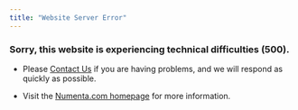 ```yaml
---
title: "Website Server Error"
---
```


### Sorry, this website is experiencing technical difficulties (500).

* Please [Contact Us](/contact/) if you are having problems, and we will respond
  as quickly as possible.

* Visit the [Numenta.com homepage](/) for more information.
